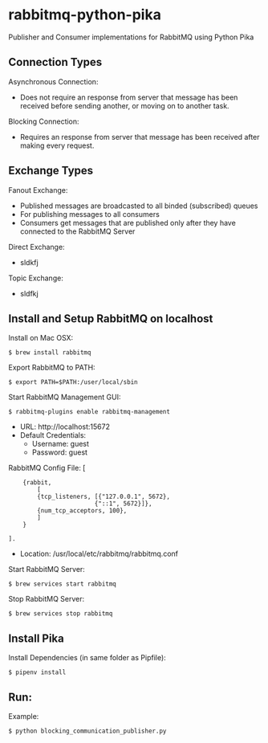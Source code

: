# rabbitmq-python-pika
Publisher and Consumer implementations for RabbitMQ using Python Pika

## Connection Types
Asynchronous Connection:
  - Does not require an response from server that message has been received before sending another, or moving on to another task.

Blocking Connection:
  - Requires an response from server that message has been received after making every request.

## Exchange Types
Fanout Exchange:
  - Published messages are broadcasted to all binded (subscribed) queues
  - For publishing messages to all consumers
  - Consumers get messages that are published only after they have connected to the RabbitMQ Server

Direct Exchange:
  - sldkfj

Topic Exchange:
  - sldfkj

## Install and Setup RabbitMQ on localhost
Install on Mac OSX:
    
    $ brew install rabbitmq
    
Export RabbitMQ to PATH:

    $ export PATH=$PATH:/user/local/sbin
    
Start RabbitMQ Management GUI:

    $ rabbitmq-plugins enable rabbitmq-management
    
  - URL: http://localhost:15672
  - Default Credentials: 
    - Username: guest
    - Password: guest
  
RabbitMQ Config File: 
    [

        {rabbit,
            [
            {tcp_listeners, [{"127.0.0.1", 5672},
                            {"::1", 5672}]},
            {num_tcp_acceptors, 100},
            ]
        }
        
    ].

  - Location: /usr/local/etc/rabbitmq/rabbitmq.conf


Start RabbitMQ Server:

    $ brew services start rabbitmq
    
Stop RabbitMQ Server:

    $ brew services stop rabbitmq

## Install Pika
Install Dependencies (in same folder as Pipfile):

    $ pipenv install 
    
## Run:
Example:

    $ python blocking_communication_publisher.py
